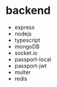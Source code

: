# backend

- express
- nodejs
- typescript
- mongoDB
- socket.io
- passport-local
- passport-jwt
- multer
- redis
